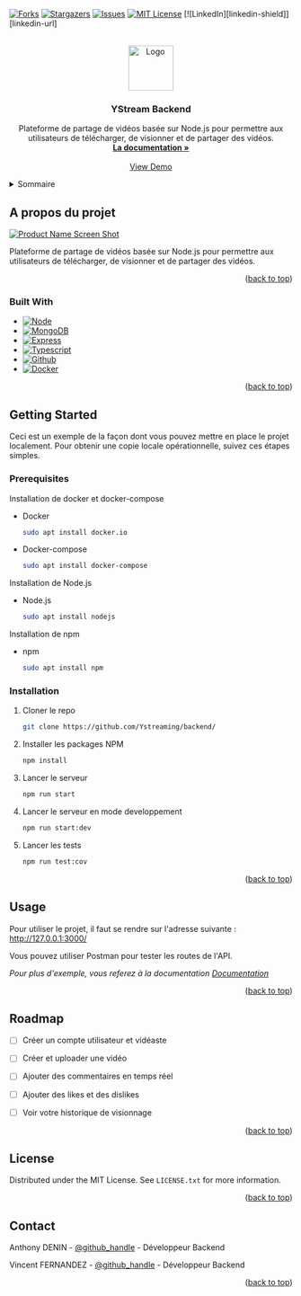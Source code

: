 <!-- Improved compatibility of back to top link: See: https://github.com/othneildrew/Best-README-Template/pull/73 -->
<a name="readme-top"></a>

<!-- PROJECT SHIELDS -->
<!--
*** I'm using markdown "reference style" links for readability.
*** Reference links are enclosed in brackets [ ] instead of parentheses ( ).
*** See the bottom of this document for the declaration of the reference variables
*** for contributors-url, forks-url, etc. This is an optional, concise syntax you may use.
*** https://www.markdownguide.org/basic-syntax/#reference-style-links
-->
[![Forks][forks-shield]][forks-url]
[![Stargazers][stars-shield]][stars-url]
[![Issues][issues-shield]][issues-url]
[![MIT License][license-shield]][license-url]
[![LinkedIn][linkedin-shield]][linkedin-url]

<!-- PROJECT LOGO -->
<br />
<div align="center">
  <a href="https://github.com/Ystreaming/backend/">
    <img src="images/logo.png" alt="Logo" width="80" height="80">
  </a>

<h3 align="center">YStream Backend</h3>

  <p align="center">
    Plateforme de partage de vidéos basée sur Node.js pour permettre aux utilisateurs de télécharger, de visionner et de partager des vidéos.
    <br />
    <a href="ystreaming.github.io/backend/"><strong>La documentation »</strong></a>
    <br />
    <br />
    <a href="http://13.39.109.163:3000/">View Demo</a>
  </p>
</div>



<!-- TABLE OF CONTENTS -->
<details>
  <summary>Sommaire</summary>
  <ol>
    <li>
      <a href="#about-the-project">A propos</a>
      <ul>
        <li><a href="#built-with">Technologies</a></li>
      </ul>
    </li>
    <li>
      <a href="#getting-started">Demarage</a>
      <ul>
        <li><a href="#prerequisites">Prerequis</a></li>
        <li><a href="#installation">Installation</a></li>
      </ul>
    </li>
    <li><a href="#usage">Usage</a></li>
    <li><a href="#roadmap">Roadmap</a></li>
    <li><a href="#contributing">Contributing</a></li>
    <li><a href="#license">License</a></li>
    <li><a href="#contact">Contact</a></li>
    <li><a href="#acknowledgments">Acknowledgments</a></li>
  </ol>
</details>



<!-- ABOUT THE PROJECT -->
## A propos du projet

[![Product Name Screen Shot][product-screenshot]](readme_image/403410663_881841390316660_1112139620436866404_n.png)

Plateforme de partage de vidéos basée sur Node.js pour permettre aux utilisateurs de télécharger, de visionner et de partager des vidéos.

<p align="right">(<a href="#readme-top">back to top</a>)</p>



### Built With

* [![Node][Node.js]][Node-url]
* [![MongoDB][Mongo.db]][Mongo-url]
* [![Express][Express.js]][Express-url]
* [![Typescript][Typescript]][Typescript-url]
* [![Github][Github]][Github-url]
* [![Docker][Docker]][Docker-url]


<p align="right">(<a href="#readme-top">back to top</a>)</p>



<!-- GETTING STARTED -->
## Getting Started

Ceci est un exemple de la façon dont vous pouvez mettre en place le projet localement. Pour obtenir une copie locale opérationnelle, suivez ces étapes simples.

### Prerequisites

Installation de docker et docker-compose
* Docker
  ```sh
  sudo apt install docker.io
  ```
* Docker-compose
  ```sh
  sudo apt install docker-compose
  ```

Installation de Node.js
* Node.js
  ```sh
  sudo apt install nodejs
  ```

Installation de npm
* npm
  ```sh
  sudo apt install npm
  ```

### Installation

1. Cloner le repo
   ```sh
   git clone https://github.com/Ystreaming/backend/
    ```
2. Installer les packages NPM
    ```sh
    npm install
    ```
3. Lancer le serveur
    ```sh
    npm run start
    ```
4. Lancer le serveur en mode developpement
    ```sh
    npm run start:dev
    ```
5. Lancer les tests
    ```sh
    npm run test:cov
    ```

<p align="right">(<a href="#readme-top">back to top</a>)</p>



<!-- USAGE EXAMPLES -->
## Usage

Pour utiliser le projet, il faut se rendre sur l'adresse suivante : http://127.0.0.1:3000/

Vous pouvez utiliser Postman pour tester les routes de l'API.

_Pour plus d'exemple, vous referez à la documentation [Documentation](https://example.com)_

<p align="right">(<a href="#readme-top">back to top</a>)</p>



<!-- ROADMAP -->
## Roadmap

- [ ] Créer un compte utilisateur et vidéaste
- [ ] Créer et uploader une vidéo
- [ ] Ajouter des commentaires en temps réel
- [ ] Ajouter des likes et des dislikes
- [ ] Voir votre historique de visionnage


<p align="right">(<a href="#readme-top">back to top</a>)</p>


<!-- LICENSE -->
## License

Distributed under the MIT License. See `LICENSE.txt` for more information.

<p align="right">(<a href="#readme-top">back to top</a>)</p>



<!-- CONTACT -->
## Contact

Anthony DENIN - [@github_handle](https://github.com/MrBartou) - Développeur Backend

Vincent FERNANDEZ - [@github_handle](https://github.com/JeSuisVince) - Développeur Backend


<p align="right">(<a href="#readme-top">back to top</a>)</p>



<!-- MARKDOWN LINKS & IMAGES -->
<!-- https://www.markdownguide.org/basic-syntax/#reference-style-links -->
[contributors-shield]: https://img.shields.io/github/contributors/Ystreaming/backend.svg?style=for-the-badge

[contributors-url]: https://github.com/Ystreaming/backend/graphs/contributors
[forks-shield]: https://img.shields.io/github/forks/Ystreaming/backend.svg?style=for-the-badge

[forks-url]: https://github.com/Ystreaming/backend/network/members
[stars-shield]: https://img.shields.io/github/stars/Ystreaming/backend.svg?style=for-the-badge

[stars-url]: https://github.com/Ystreaming/backend/stargazers
[issues-shield]: https://img.shields.io/github/issues/Ystreaming/backend.svg?style=for-the-badge

[issues-url]: https://github.com/Ystreaming/backend/issues
[license-shield]: https://img.shields.io/github/license/Ystreaming/backend.svg?style=for-the-badge

[license-url]: https://github.com/Ystreaming/backend/blob/master/LICENSE
[product-screenshot]: readme_image/403410663_881841390316660_1112139620436866404_n.png

[Node.js]: https://img.shields.io/badge/node.js-000000?style=for-the-badge&logo=nextdotjs&logoColor=white
[Node-url]: https://nodejs.org/en/

[Mongo.db]: https://img.shields.io/badge/mongodb-000000?style=for-the-badge&logo=mongodb&logoColor=white
[Mongo-url]: https://www.mongodb.com/

[Express.js]: https://img.shields.io/badge/express.js-000000?style=for-the-badge&logo=express&logoColor=white
[Express-url]: https://expressjs.com/

[Typescript]: https://img.shields.io/badge/typescript-000000?style=for-the-badge&logo=typescript&logoColor=white
[Typescript-url]: https://www.typescriptlang.org/

[Github]: https://img.shields.io/badge/github-000000?style=for-the-badge&logo=github&logoColor=white
[Github-url]: https://github.com/Ystreaming/backend/

[Docker]: https://img.shields.io/badge/docker-000000?style=for-the-badge&logo=docker&logoColor=white
[Docker-url]: https://www.docker.com/
